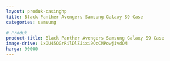 ```yaml
---
layout: produk-casinghp
title: Black Panther Avengers Samsung Galaxy S9 Case
categories: samsung

# Produk
product-title: Black Panther Avengers Samsung Galaxy S9 Case
image-drive: 1xOU45OGrRilDlZJixi9OcCMPowjivdOM
harga: 90000
---
```

